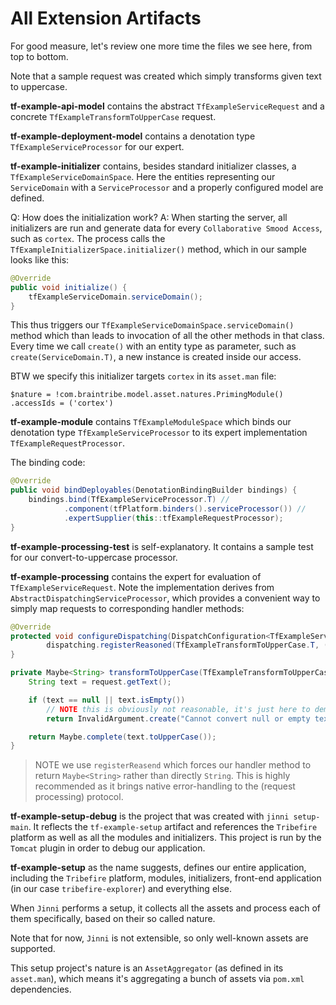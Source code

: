 # All Extension Artifacts

For good measure, let's review one more time the files we see here, from top to bottom.

Note that a sample request was created which simply transforms given text to uppercase.

**tf-example-api-model** contains the abstract `TfExampleServiceRequest` and a concrete `TfExampleTransformToUpperCase` request.

**tf-example-deployment-model** contains a denotation type `TfExampleServiceProcessor` for our expert.

**tf-example-initializer** contains, besides standard initializer classes, a `TfExampleServiceDomainSpace`. Here the entities representing our `ServiceDomain` with a `ServiceProcessor` and a properly configured model are defined.

Q: How does the initialization work?
A: When starting the server, all initializers are run and generate data for every `Collaborative Smood Access`, such as `cortex`. The process calls the `TfExampleInitializerSpace.initializer()` method, which in our sample looks like this:
```java
@Override
public void initialize() {
	tfExampleServiceDomain.serviceDomain();
}
```
This thus triggers our `TfExampleServiceDomainSpace.serviceDomain()` method which than leads to invocation of all the other methods in that class. Every time we call `create()` with an entity type as parameter, such as `create(ServiceDomain.T)`, a new instance is created inside our access.

BTW we specify this initializer targets `cortex` in its `asset.man` file:

```gmml
$nature = !com.braintribe.model.asset.natures.PrimingModule()
.accessIds = ('cortex')
```

**tf-example-module** contains `TfExampleModuleSpace` which binds our denotation type `TfExampleServiceProcessor` to its expert implementation `TfExampleRequestProcessor`.

The binding code:
```java
@Override
public void bindDeployables(DenotationBindingBuilder bindings) {
    bindings.bind(TfExampleServiceProcessor.T) //
            .component(tfPlatform.binders().serviceProcessor()) //
            .expertSupplier(this::tfExampleRequestProcessor);
}
```
**tf-example-processing-test** is self-explanatory. It contains a sample test for our convert-to-uppercase processor.

**tf-example-processing** contains the expert for evaluation of `TfExampleServiceRequest`. Note the implementation derives from `AbstractDispatchingServiceProcessor`, which provides a convenient way to simply map requests to corresponding handler methods:
```java
@Override
protected void configureDispatching(DispatchConfiguration<TfExampleServiceRequest, Object> dispatching) {
		dispatching.registerReasoned(TfExampleTransformToUpperCase.T, (c, r) -> transformToUpperCase(r));
}

private Maybe<String> transformToUpperCase(TfExampleTransformToUpperCase request) {
	String text = request.getText();

	if (text == null || text.isEmpty())
		// NOTE this is obviously not reasonable, it's just here to demonstrate error handling with Maybe and Reasons (InvalidArgument)
		return InvalidArgument.create("Cannot convert null or empty text to uppercase.").asMaybe();

	return Maybe.complete(text.toUpperCase());
}
```

> NOTE we use `registerReasend` which forces our handler method to return `Maybe<String>` rather than directly `String`. This is highly recommended as it brings native error-handling to the (request processing) protocol.

**tf-example-setup-debug** is the project that was created with `jinni setup-main`. It reflects the `tf-example-setup` artifact and references the `Tribefire` platform as well as all the modules and initializers. This project is run by the `Tomcat` plugin in order to debug our application.

**tf-example-setup** as the name suggests, defines our entire application, including the `Tribefire` platform, modules, initializers, front-end application (in our case `tribefire-explorer`) and everything else.

When `Jinni` performs a setup, it collects all the assets and process each of them specifically, based on their so called nature.

Note that for now, `Jinni` is not extensible, so only well-known assets are supported.

This setup project's nature is an `AssetAggregator` (as defined in its `asset.man`), which means it's aggregating a bunch of assets via `pom.xml` dependencies.


